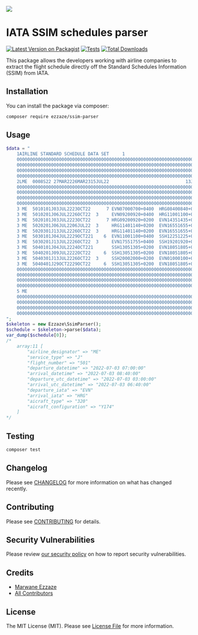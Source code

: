 
[<img src="https://github-ads.s3.eu-central-1.amazonaws.com/support-ukraine.svg?t=1" />](https://supportukrainenow.org)

# IATA SSIM schedules parser

[![Latest Version on Packagist](https://img.shields.io/packagist/v/ezzaze/ssim-parser.svg?style=flat-square)](https://packagist.org/packages/ezzaze/ssim-parser)
[![Tests](https://github.com/ezzaze/ssim-parser/actions/workflows/run-tests.yml/badge.svg?branch=main)](https://github.com/ezzaze/ssim-parser/actions/workflows/run-tests.yml)
[![Total Downloads](https://img.shields.io/packagist/dt/ezzaze/ssim-parser.svg?style=flat-square)](https://packagist.org/packages/ezzaze/ssim-parser)

This package allows the developers working with airline companies to extract the flight schedule directly off the Standard Schedules Information (SSIM) from IATA.

## Installation

You can install the package via composer:

```bash
composer require ezzaze/ssim-parser
```

## Usage

```php
$data = "
    1AIRLINE STANDARD SCHEDULE DATA SET     1                                                                                                                                                      001000001
    00000000000000000000000000000000000000000000000000000000000000000000000000000000000000000000000000000000000000000000000000000000000000000000000000000000000000000000000000000000000000000000000000000000
    00000000000000000000000000000000000000000000000000000000000000000000000000000000000000000000000000000000000000000000000000000000000000000000000000000000000000000000000000000000000000000000000000000000
    00000000000000000000000000000000000000000000000000000000000000000000000000000000000000000000000000000000000000000000000000000000000000000000000000000000000000000000000000000000000000000000000000000000
    00000000000000000000000000000000000000000000000000000000000000000000000000000000000000000000000000000000000000000000000000000000000000000000000000000000000000000000000000000000000000000000000000000000
    2LME  0008S22 27MAR2226MAR2315JUL22                             13JUN22C NetLine/Sched  2016.2.8                                                                                              0749000002
    00000000000000000000000000000000000000000000000000000000000000000000000000000000000000000000000000000000000000000000000000000000000000000000000000000000000000000000000000000000000000000000000000000000
    00000000000000000000000000000000000000000000000000000000000000000000000000000000000000000000000000000000000000000000000000000000000000000000000000000000000000000000000000000000000000000000000000000000
    00000000000000000000000000000000000000000000000000000000000000000000000000000000000000000000000000000000000000000000000000000000000000000000000000000000000000000000000000000000000000000000000000000000
    00000000000000000000000000000000000000000000000000000000000000000000000000000000000000000000000000000000000000000000000000000000000000000000000000000000000000000000000000000000000000000000000000000000
    3 ME  5010101J03JUL2223OCT22      7 EVN07000700+0400  HRG08400840+0200  320                                                              ME  502                            Y174                00000003
    3 ME  5010201J06JUL2226OCT22  3     EVN09200920+0400  HRG11001100+0200  320                                                              ME  502                            Y174                00000004
    3 ME  5020101J03JUL2223OCT22      7 HRG09200920+0200  EVN14351435+0400  320                                                              ME  503                            Y174                00000005
    3 ME  5020201J06JUL2206JUL22  3     HRG11401140+0200  EVN16551655+0400  320                                                              ME  5032                           Y174                00000006
    3 ME  5020301J13JUL2226OCT22  3     HRG11401140+0200  EVN16551655+0400  320                                                              ME  503                            Y174                00000007
    3 ME  5030101J04JUL2229OCT221    6  EVN11001100+0400  SSH12251225+0200  320                                                              ME  504                            Y174                00000008
    3 ME  5030201J13JUL2226OCT22  3     EVN17551755+0400  SSH19201920+0200  320                                                              ME  504                            Y174                00000009
    3 ME  5040101J04JUL2224OCT221       SSH13051305+0200  EVN18051805+0400  320                                                              ME  5011                           Y174                00000010
    3 ME  5040201J09JUL2222OCT22     6  SSH13051305+0200  EVN18051805+0400  320                                                              ME  501                            Y174                00000011
    3 ME  5040301J13JUL2226OCT22  3     SSH20002000+0200  EVN01000100+0400  320                                                              ME  5032                           Y174                01000012
    3 ME  5040401J29OCT2229OCT22     6  SSH13051305+0200  EVN18051805+0400  320                                                                                                 Y174                00000013
    00000000000000000000000000000000000000000000000000000000000000000000000000000000000000000000000000000000000000000000000000000000000000000000000000000000000000000000000000000000000000000000000000000000
    00000000000000000000000000000000000000000000000000000000000000000000000000000000000000000000000000000000000000000000000000000000000000000000000000000000000000000000000000000000000000000000000000000000
    00000000000000000000000000000000000000000000000000000000000000000000000000000000000000000000000000000000000000000000000000000000000000000000000000000000000000000000000000000000000000000000000000000000
    00000000000000000000000000000000000000000000000000000000000000000000000000000000000000000000000000000000000000000000000000000000000000000000000000000000000000000000000000000000000000000000000000000000
    5 ME                                                                                                                                                                                       000013E000014
    00000000000000000000000000000000000000000000000000000000000000000000000000000000000000000000000000000000000000000000000000000000000000000000000000000000000000000000000000000000000000000000000000000000
    00000000000000000000000000000000000000000000000000000000000000000000000000000000000000000000000000000000000000000000000000000000000000000000000000000000000000000000000000000000000000000000000000000000
    00000000000000000000000000000000000000000000000000000000000000000000000000000000000000000000000000000000000000000000000000000000000000000000000000000000000000000000000000000000000000000000000000000000
    00000000000000000000000000000000000000000000000000000000000000000000000000000000000000000000000000000000000000000000000000000000000000000000000000000000000000000000000000000000000000000000000000000000
";
$skeleton = new Ezzaze\SsimParser();
$schedule = $skeleton->parse($data);
var_dump($schedule[0]);
/*
    array:11 [
        "airline_designator" => "ME"
        "service_type" => "J"
        "flight_number" => "501"
        "departure_datetime" => "2022-07-03 07:00:00"
        "arrival_datetime" => "2022-07-03 08:40:00"
        "departure_utc_datetime" => "2022-07-03 03:00:00"
        "arrival_utc_datetime" => "2022-07-03 06:40:00"
        "departure_iata" => "EVN"
        "arrival_iata" => "HRG"
        "aicraft_type" => "320"
        "aicraft_configuration" => "Y174"
    ]
*/
```

## Testing

```bash
composer test
```

## Changelog

Please see [CHANGELOG](CHANGELOG.md) for more information on what has changed recently.

## Contributing

Please see [CONTRIBUTING](https://github.com/spatie/.github/blob/main/CONTRIBUTING.md) for details.

## Security Vulnerabilities

Please review [our security policy](../../security/policy) on how to report security vulnerabilities.

## Credits

- [Marwane Ezzaze](https://github.com/ezzaze)
- [All Contributors](../../contributors)

## License

The MIT License (MIT). Please see [License File](LICENSE.md) for more information.
